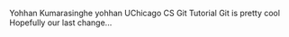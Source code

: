 Yohhan Kumarasinghe yohhan
UChicago CS Git Tutorial
Git is pretty cool
Hopefully our last change...
